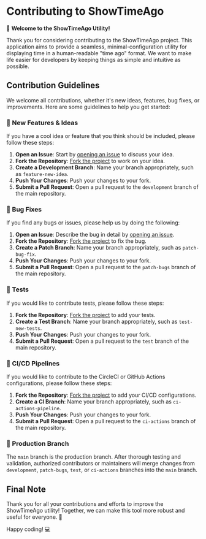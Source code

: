 # Contributing to ShowTimeAgo

👋 **Welcome to the ShowTimeAgo Utility!**

Thank you for considering contributing to the ShowTimeAgo project. This application aims to provide a seamless, minimal-configuration utility for displaying time in a human-readable "time ago" format. We want to make life easier for developers by keeping things as simple and intuitive as possible.

## Contribution Guidelines

We welcome all contributions, whether it's new ideas, features, bug fixes, or improvements. Here are some guidelines to help you get started:

### 🌟 New Features & Ideas

If you have a cool idea or feature that you think should be included, please follow these steps:

1. **Open an Issue**: Start by [opening an issue](https://github.com/jackie1santana/showTimeAgoUtility/issues) to discuss your idea.
2. **Fork the Repository**: [Fork the project](https://github.com/jackie1santana/showTimeAgoUtility/fork) to work on your idea.
3. **Create a Development Branch**: Name your branch appropriately, such as `feature-new-idea`.
4. **Push Your Changes**: Push your changes to your fork.
5. **Submit a Pull Request**: Open a pull request to the `development` branch of the main repository.

### 🐛 Bug Fixes

If you find any bugs or issues, please help us by doing the following:

1. **Open an Issue**: Describe the bug in detail by [opening an issue](https://github.com/jackie1santana/showTimeAgoUtility/issues).
2. **Fork the Repository**: [Fork the project](https://github.com/jackie1santana/showTimeAgoUtility/fork) to fix the bug.
3. **Create a Patch Branch**: Name your branch appropriately, such as `patch-bug-fix`.
4. **Push Your Changes**: Push your changes to your fork.
5. **Submit a Pull Request**: Open a pull request to the `patch-bugs` branch of the main repository.

### 🧪 Tests

If you would like to contribute tests, please follow these steps:

1. **Fork the Repository**: [Fork the project](https://github.com/jackie1santana/showTimeAgoUtility/fork) to add your tests.
2. **Create a Test Branch**: Name your branch appropriately, such as `test-new-tests`.
3. **Push Your Changes**: Push your changes to your fork.
4. **Submit a Pull Request**: Open a pull request to the `test` branch of the main repository.

### 🔄 CI/CD Pipelines

If you would like to contribute to the CircleCI or GitHub Actions configurations, please follow these steps:

1. **Fork the Repository**: [Fork the project](https://github.com/jackie1santana/showTimeAgoUtility/fork) to add your CI/CD configurations.
2. **Create a CI Branch**: Name your branch appropriately, such as `ci-actions-pipeline`.
3. **Push Your Changes**: Push your changes to your fork.
4. **Submit a Pull Request**: Open a pull request to the `ci-actions` branch of the main repository.

### 🚀 Production Branch

The `main` branch is the production branch. After thorough testing and validation, authorized contributors or maintainers will merge changes from `development`, `patch-bugs`, `test`, or `ci-actions` branches into the `main` branch.

## Final Note

Thank you for all your contributions and efforts to improve the ShowTimeAgo utility! Together, we can make this tool more robust and useful for everyone. 🙌

Happy coding! 💻
